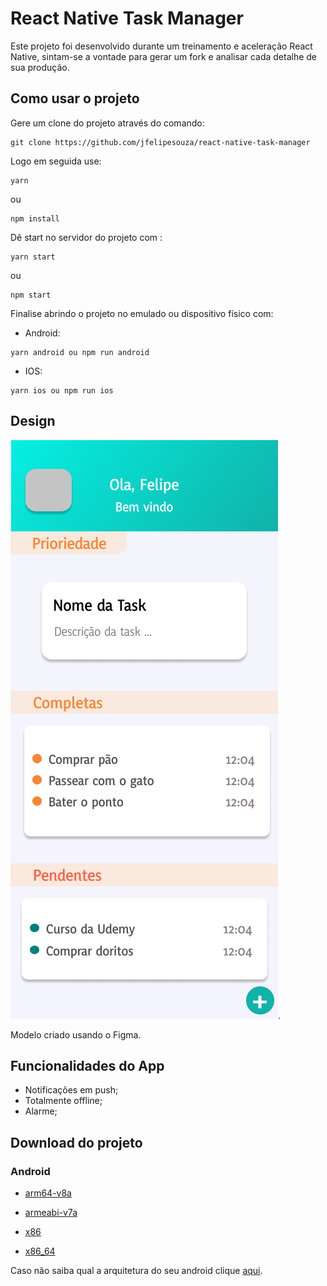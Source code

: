 # React Native Task Manager

Este projeto foi desenvolvido durante um treinamento e aceleração React Native, sintam-se a vontade para gerar um fork e analisar cada detalhe de sua produção.


## Como usar o projeto

Gere um clone do projeto através do comando:
```
git clone https://github.com/jfelipesouza/react-native-task-manager
```
Logo em seguida use:

````
yarn 
````
ou 
````
npm install 
````
Dê start no servidor do projeto com :

````
yarn start  
````
ou 

````
npm start
````
Finalise abrindo o projeto no emulado ou dispositivo físico com:

- Android:
````
yarn android ou npm run android 
````

- IOS:
````
yarn ios ou npm run ios 
````

## Design

![Tela do projeto](/example/screenshot/phone1.png "UI da aplicação").

Modelo criado usando o Figma.

## Funcionalidades do App 

 - Notificações em push;
 - Totalmente offline;
 - Alarme;

## Download do projeto

### Android
  - [arm64-v8a](./example/apk/app-arm64-v8a-release.apk) <br/>
  
  - [armeabi-v7a](./example/apk/app-armeabi-v7a-release.apk) <br/>
  
  - [x86](./example/apk/app-x86-release.apk) <br/>
  
  - [x86_64](./example/apk/app-x86_64-release.apk) <br/>

Caso não saiba qual a arquitetura do seu android clique [aqui]().
